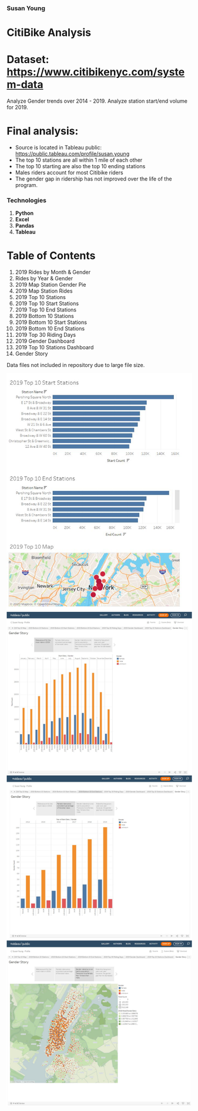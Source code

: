 ### Susan Young

# CitiBike Analysis

# Dataset: https://www.citibikenyc.com/system-data

Analyze Gender trends over 2014 - 2019. 
Analyze station start/end volume for 2019.

# Final analysis:
 
  * Source is located in Tableau public: https://public.tableau.com/profile/susan.young
  * The top 10 stations are all within 1 mile of each other
  * The top 10 starting are also the top 10 ending stations
  * Males riders account for most Citibike riders
  * The gender gap in ridership has not improved over the life of the program. 

### Technologies

1. **Python**
2. **Excel**
3. **Pandas**
4. **Tableau**


# Table of Contents

1. 2019 Rides by Month & Gender
2. Rides by Year & Gender
3. 2019 Map Station Gender Pie
4. 2019 Map Station Rides
5. 2019 Top 10 Stations
6. 2019 Top 10 Start Stations
7. 2019 Top 10 End Stations
8. 2019 Bottom 10 Stations
9. 2019 Bottom 10 Start Stations
10. 2019 Bottom 10 End Stations
11. 2019 Top 30 Riding Days
12. 2019 Gender Dashboard
13. 2019 Top 10 Stations Dashboard
14. Gender Story

Data files not included in repository due to large file size.

![Top 10](Images/top_10.JPG)
![2019 Gender Conmparison](Images/2019_gender.JPG)
![Year over Year Comparison](Images/year_over_year_gender.JPG)
![Gender Ratio Map](Images/map_ratio.JPG)

